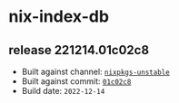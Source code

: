 # nix-index-db
## release 221214.01c02c8
- Built against channel: [`nixpkgs-unstable`](https://github.com/nixos/nixpkgs/tree/nixpkgs-unstable)
- Built against commit: [`01c02c8`](https://github.com/NixOS/nixpkgs/commit/01c02c84d3f1536c695a2ec3ddb66b8a21be152b)
- Build date: `2022-12-14`
